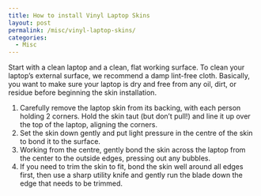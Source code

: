 ```yaml
---
title: How to install Vinyl Laptop Skins
layout: post
permalink: /misc/vinyl-laptop-skins/
categories:
  - Misc
---
```

Start with a clean laptop and a clean, flat working surface. To clean your laptop&#8217;s external surface, we recommend a damp lint-free cloth. Basically, you want to make sure your laptop is dry and free from any oil, dirt, or residue before beginning the skin installation.

  1. Carefully remove the laptop skin from its backing, with each person holding 2 corners. Hold the skin taut (but don&#8217;t pull!) and line it up over the top of the laptop, aligning the corners.
  2. Set the skin down gently and put light pressure in the centre of the skin to bond it to the surface.
  3. Working from the centre, gently bond the skin across the laptop from the center to the outside edges, pressing out any bubbles.
  4. If you need to trim the skin to fit, bond the skin well around all edges first, then use a sharp utility knife and gently run the blade down the edge that needs to be trimmed.

&nbsp;
